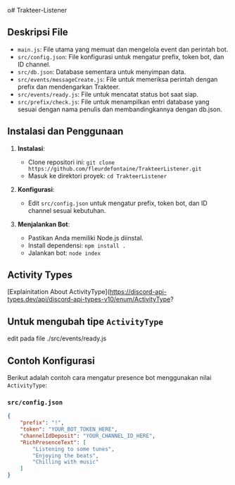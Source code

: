 o# Trakteer-Listener

## Deskripsi File

- `main.js`: File utama yang memuat dan mengelola event dan perintah bot.
- `src/config.json`: File konfigurasi untuk mengatur prefix, token bot, dan ID channel.
- `src/db.json`: Database sementara untuk menyimpan data.
- `src/events/messageCreate.js`: File untuk memeriksa perintah dengan prefix dan mendengarkan Trakteer.
- `src/events/ready.js`: File untuk mencatat status bot saat siap.
- `src/prefix/check.js`: File untuk menampilkan entri database yang sesuai dengan nama penulis dan membandingkannya dengan db.json.

## Instalasi dan Penggunaan

1. **Instalasi**:
   - Clone repositori ini: `git clone https://github.com/fleurdefontaine/TrakteerListener.git`
   - Masuk ke direktori proyek: `cd TrakteerListener`

2. **Konfigurasi**:
   - Edit `src/config.json` untuk mengatur prefix, token bot, dan ID channel sesuai kebutuhan.

3. **Menjalankan Bot**:
   - Pastikan Anda memiliki Node.js diinstal.
   - Install dependensi: `npm install .`
   - Jalankan bot: `node index`

## Activity Types
[Explainitation About ActivityType](https://discord-api-types.dev/api/discord-api-types-v10/enum/ActivityType?

## Untuk mengubah tipe `ActivityType`
edit pada file ./src/events/ready.js

## Contoh Konfigurasi

Berikut adalah contoh cara mengatur presence bot menggunakan nilai `ActivityType`:

### `src/config.json`

```json
{
    "prefix": "!",
    "token": "YOUR_BOT_TOKEN_HERE",
    "channelIdDeposit": "YOUR_CHANNEL_ID_HERE",
    "RichPresenceText": [
        "Listening to some tunes",
        "Enjoying the beats",
        "Chilling with music"
    ]
}
